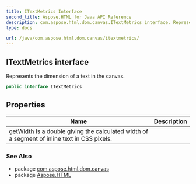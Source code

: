 ```yaml
---
title: ITextMetrics Interface
second_title: Aspose.HTML for Java API Reference
description: com.aspose.html.dom.canvas.ITextMetrics interface. Represents the dimension of a text in the canvas
type: docs

url: /java/com.aspose.html.dom.canvas/itextmetrics/
---
```

## ITextMetrics interface

Represents the dimension of a text in the canvas.

```java
public interface ITextMetrics
```

## Properties

| Name | Description |
| --- | --- |
| [getWidth](../../com.aspose.html.dom.canvas/itextmetrics/width/) Is a double giving the calculated width of a segment of inline text in CSS pixels. |

### See Also

* package [com.aspose.html.dom.canvas](../../com.aspose.html.dom.canvas/)
* package [Aspose.HTML](../../)
